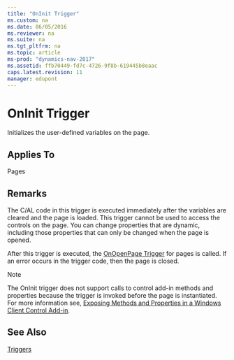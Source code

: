 ```yaml
---
title: "OnInit Trigger"
ms.custom: na
ms.date: 06/05/2016
ms.reviewer: na
ms.suite: na
ms.tgt_pltfrm: na
ms.topic: article
ms-prod: "dynamics-nav-2017"
ms.assetid: ffb70449-fd7c-4726-9f8b-619445b8eaac
caps.latest.revision: 11
manager: edupont
---
```

# OnInit Trigger
Initializes the user\-defined variables on the page.  
  
## Applies To  
 Pages  
  
## Remarks  
 The C\/AL code in this trigger is executed immediately after the variables are cleared and the page is loaded. This trigger cannot be used to access the controls on the page. You can change properties that are dynamic, including those properties that can only be changed when the page is opened.  
  
 After this trigger is executed, the [OnOpenPage Trigger](OnOpenPage-Trigger.md) for pages is called. If an error occurs in the trigger code, then the page is closed.  
  
> [!NOTE]  
>  The OnInit trigger does not support calls to control add\-in methods and properties because the trigger is invoked before the page is instantiated. For more information see, [Exposing Methods and Properties in a Windows Client Control Add\-in](Exposing-Methods-and-Properties-in-a-Windows-Client-Control-Add-in.md).  
  
## See Also  
 [Triggers](Triggers.md)